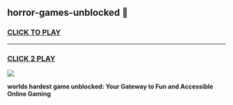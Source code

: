 
## horror-games-unblocked 👋
<h3>
<a href="https://premium.freeplayer.one?title=horror-games-unblocked&ref=14F">CLICK TO PLAY</a></h3>
<hr>

<h3>
<a href="https://premium.freeplayer.one?title=horror-games-unblocked&ref=14F">CLICK 2 PLAY</a>
  
</h3>

<a href="https://premium.freeplayer.one?title=horror-games-unblocked&ref=12F/"><img src="https://clearcache.store/games.png"></a>


**worlds hardest game unblocked: Your Gateway to Fun and Accessible Online Gaming**
